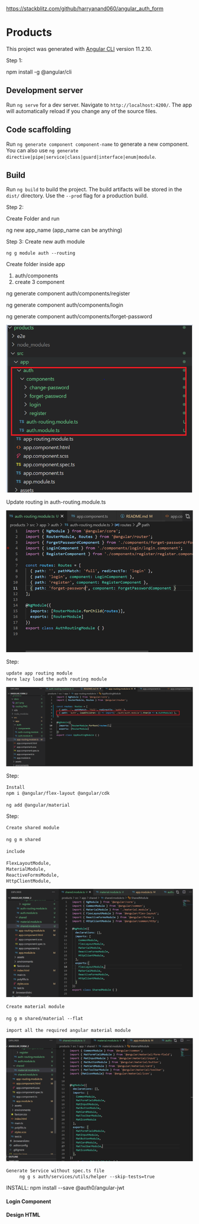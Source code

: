 https://stackblitz.com/github/harryanand060/angular_auth_form

# Products

This project was generated with [Angular CLI](https://github.com/angular/angular-cli) version 11.2.10.

Step 1:

npm install -g @angular/cli

## Development server

Run `ng serve` for a dev server. Navigate to `http://localhost:4200/`. The app will automatically reload if you change any of the source files.

## Code scaffolding

Run `ng generate component component-name` to generate a new component. You can also use `ng generate directive|pipe|service|class|guard|interface|enum|module`.

## Build

Run `ng build` to build the project. The build artifacts will be stored in the `dist/` directory. Use the `--prod` flag for a production build.


Step 2:

Create Folder and run

ng new app_name (app_name can be anything)

Step 3:
    Create new auth module

    ng g module auth --routing 


Create folder inside app 
1. auth/components
2. create 3 component

ng generate component auth/components/register

ng generate component auth/components/login

ng generate component auth/components/forget-password

![alt text](docs/pic1.png)

Update routing in auth-routing.module.ts


![alt text](docs/auth_routing.png)


Step:

    update app routing module 
    here lazy load the auth routing module

![alt text](docs/app_route.png)



Step:

    Install 
    npm i @angular/flex-layout @angular/cdk

    ng add @angular/material


Step:

    Create shared module 

    ng g m shared

    include 

    FlexLayoutModule,
    MaterialModule,
    ReactiveFormsModule,
    HttpClientModule,

![alt text](docs/sahred.png)

    Create material module

    ng g m shared/material --flat

    import all the required angular material module

![alt text](docs/material.png)

    Generate Service without spec.ts file 
         ng g s auth/services/utils/helper --skip-tests=true


INSTALL:
    npm install --save @auth0/angular-jwt

#### Login Component

#### Design HTML








